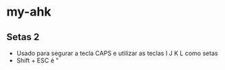 # my-ahk

## Setas 2
 - Usado para segurar a tecla CAPS e utilizar as teclas I J K L como setas
 - Shift + ESC é "
